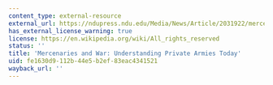 ```yaml
---
content_type: external-resource
external_url: https://ndupress.ndu.edu/Media/News/Article/2031922/mercenaries-and-war-understanding-private-armies-today/
has_external_license_warning: true
license: https://en.wikipedia.org/wiki/All_rights_reserved
status: ''
title: 'Mercenaries and War: Understanding Private Armies Today'
uid: fe1630d9-112b-44e5-b2ef-83eac4341521
wayback_url: ''
---
```

